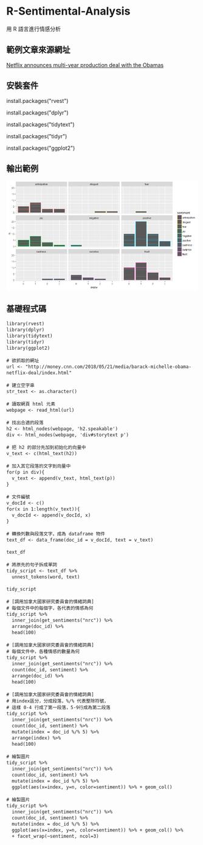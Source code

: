 # R-Sentimental-Analysis
用 R 語言進行情感分析

## 範例文章來源網址
[Netflix announces multi-year production deal with the Obamas](http://money.cnn.com/2018/05/21/media/barack-michelle-obama-netflix-deal/index.html)

## 安裝套件
install.packages("rvest")

install.packages("dplyr")

install.packages("tidytext")

install.packages("tidyr")

install.packages("ggplot2")


## 輸出範例
![範例圖片](https://raw.githubusercontent.com/telunyang/R-Sentimental-Analysis/master/Rplot.png)

## 基礎程式碼
```
library(rvest)
library(dplyr)
library(tidytext)
library(tidyr)
library(ggplot2)

# 欲抓取的網址
url <- "http://money.cnn.com/2018/05/21/media/barack-michelle-obama-netflix-deal/index.html"

# 建立空字串
str_text <- as.character()

# 讀取網頁 html 元素
webpage <- read_html(url)

# 找出合適的段落
h2 <- html_nodes(webpage, 'h2.speakable')
div <- html_nodes(webpage, 'div#storytext p')

# 把 h2 的部分先加到初始化的向量中
v_text <- c(html_text(h2))

# 加入其它段落的文字到向量中
for(p in div){
  v_text <- append(v_text, html_text(p))
}

# 文件編號
v_docId <- c()
for(x in 1:length(v_text)){
  v_docId <- append(v_docId, x)
}

# 轉換列數與段落文字，成為 dataframe 物件
text_df <- data_frame(doc_id = v_docId, text = v_text)

text_df

# 將原先的句子拆成單詞
tidy_script <- text_df %>% 
  unnest_tokens(word, text)

tidy_script

# [調用加拿大國家研究委員會的情緒詞典]
# 每個文件中的每個字，各代表的情感為何
tidy_script %>% 
  inner_join(get_sentiments("nrc")) %>% 
  arrange(doc_id) %>% 
  head(100)

# [調用加拿大國家研究委員會的情緒詞典]
# 每個文件中，各種情感的數量為何
tidy_script %>% 
  inner_join(get_sentiments("nrc")) %>% 
  count(doc_id, sentiment) %>% 
  arrange(doc_id) %>% 
  head(100)

# [調用加拿大國家研究委員會的情緒詞典]
# 用index區分，分成段落，%/% 代表整除符號，
# 這樣 0-4 行成了第一段落，5-9行成為第二段落
tidy_script %>% 
  inner_join(get_sentiments("nrc")) %>% 
  count(doc_id, sentiment) %>% 
  mutate(index = doc_id %/% 5) %>% 
  arrange(index) %>% 
  head(100)

# 繪製圖片
tidy_script %>% 
  inner_join(get_sentiments("nrc")) %>% 
  count(doc_id, sentiment) %>% 
  mutate(index = doc_id %/% 5) %>% 
  ggplot(aes(x=index, y=n, color=sentiment)) %>% + geom_col()

# 繪製圖片
tidy_script %>% 
  inner_join(get_sentiments("nrc")) %>% 
  count(doc_id, sentiment) %>% 
  mutate(index = doc_id %/% 5) %>% 
  ggplot(aes(x=index, y=n, color=sentiment)) %>% + geom_col() %>% 
  + facet_wrap(~sentiment, ncol=3)
```